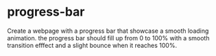 # progress-bar
Create a webpage with a progress bar that showcase a smooth loading animation. 
the progress bar should fill up from 0 to 100% with a smooth transition efffect and a slight bounce when it reaches 100%.
